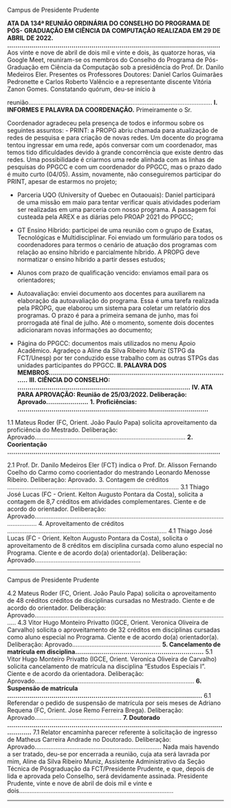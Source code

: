 Campus de Presidente Prudente


**ATA DA 134ª REUNIÃO ORDINÁRIA DO CONSELHO DO PROGRAMA DE PÓS-**
**GRADUAÇÃO EM CIÊNCIA DA COMPUTAÇÃO REALIZADA EM 29 DE ABRIL**
**DE 2022. ..........................................................................................................**
Aos vinte e nove de abril de dois mil e vinte e dois, às quatorze horas, via Google Meet,
reuniram-se os membros do Conselho do Programa de Pós-Graduação em Ciência da
Computação sob a presidência do Prof. Dr. Danilo Medeiros Eler. Presentes os Professores
Doutores: Daniel Carlos Guimarães Pedronette e Carlos Roberto Valêncio e a representante
discente Vitória Zanon Gomes. Constatando quórum, deu-se início à

reunião..........................................................................................................
**I.** **INFORMES E PALAVRA DA COORDENAÇÃO.** Primeiramente o Sr.

Coordenador agradeceu pela presença de todos e informou sobre os seguintes assuntos: - 
PRINT: a PROPG abriu chamada para atualização de redes de pesquisa e para criação de
novas redes. Um docente do programa tentou ingressar em uma rede, após conversar com um
coordenador, mas temos tido dificuldades devido à grande concorrência que existe dentro das
redes. Uma possibilidade é criarmos uma rede alinhada com as linhas de pesquisas do PPGCC
e com um coordenador do PPGCC, mas o prazo dado é muito curto (04/05). Assim,
novamente, não conseguiremos participar do PRINT, apesar de estarmos no projeto;
-  Parceria UQO (University of Quebec en Outaouais): Daniel participará de uma missão em
maio para tentar verificar quais atividades poderiam ser realizadas em uma parceria com nosso
programa. A passagem foi custeada pela AREX e as diárias pelo PROAP 2021 do PPGCC;
-  GT Ensino Híbrido: participei de uma reunião com o grupo de Exatas, Tecnológicas e
Multidisciplinar. Foi enviado um formulário para todos os coordenadores para termos o
cenário de atuação dos programas com relação ao ensino híbrido e parcialmente híbrido. A
PROPG deve normatizar o ensino híbrido a partir desses estudos;

-  Alunos com prazo de qualificação vencido: enviamos email para os orientadores;
-  Autoavaliação: enviei documento aos docentes para auxiliarem na elaboração da
autoavaliação do programa. Essa é uma tarefa realizada pela PROPG, que elaborou um sistema
para coletar um relatório dos programas. O prazo é para a primeira semana de junho, mas foi
prorrogada até final de julho. Até o momento, somente dois docentes adicionaram novas
informações ao documento;

-  Página do PPGCC: documentos mais utilizados no menu Apoio Acadêmico. Agradeço
a Aline da Silva Ribeiro Muniz (STPG da FCT/Unesp) por ter conduzido esse trabalho com
as outras STPGs das unidades participantes do PPGCC.
**II. PALAVRA DOS MEMBROS............................................................................................**
**III. CIÊNCIA DO CONSELHO: ......................................................................................**
**IV. ATA PARA APROVAÇÃO: Reunião de 25/03/2022. Deliberação: Aprovado.....................**
**1.** **Proficiências: ...............................................................................................**

1.1 Mateus Roder (FC, Orient. João Paulo Papa) solicita aproveitamento da proficiência do
Mestrado. Deliberação: Aprovado.......................................................................................
**2.** **Coorientação ..........................................................................................................**

2.1 Prof. Dr. Danilo Medeiros Eler (FCT) indica o Prof. Dr. Alisson Fernando Coelho do
Carmo como coorientador do mestrando Leonardo Menosse Ribeiro. Deliberação: Aprovado.
3. Contagem de créditos ...................................................................................................
3.1 Thiago José Lucas (FC - Orient. Kelton Augusto Pontara da Costa), solicita a contagem de
8,7 créditos em atividades complementares. Ciente e de acordo do orientador. Deliberação:
Aprovado..............................................................................................................................
4. Aproveitamento de créditos ............................................................................................
4.1 Thiago José Lucas (FC - Orient. Kelton Augusto Pontara da Costa), solicita o
aproveitamento de 8 créditos em disciplina cursada como aluno especial no Programa. Ciente
e de acordo do(a) orientador(a). Deliberação: Aprovado.............................................................


-----

Campus de Presidente Prudente


4.2 Mateus Roder (FC, Orient. João Paulo Papa) solicita o aproveitamento de 48 créditos
créditos de disciplinas cursadas no Mestrado. Ciente e de acordo do orientador. Deliberação:
Aprovado..................................................................................................................
4.3 Vitor Hugo Monteiro Privatto (IGCE, Orient. Veronica Oliveira de Carvalho) solicita o
aproveitamento de 32 créditos em disciplinas cursadas como aluno especial no Programa.
Ciente e de acordo do(a) orientador(a). Deliberação: Aprovado...................................................
**5. Cancelamento de matrícula em disciplina................................................................**
5.1 Vitor Hugo Monteiro Privatto (IGCE, Orient. Veronica Oliveira de Carvalho) solicita
cancelamento de matrícula na disciplina “Estudos Especiais I”. Ciente e de acordo da
orientadora. Deliberação: Aprovado............................................................................................
**6. Suspensão de matrícula .................................................................................................**
6.1 Referendar o pedido de suspensão de matrícula por seis meses de Adriano Requena (FC,
Orient. Jose Remo Ferreira Brega). Deliberação: Aprovado..................................................
**7. Doutorado .......................................................................................................................**
7.1 Relator encaminha parecer referente à solicitação de ingresso de Matheus Carreira
Andrade no Doutorado. Deliberação: Aprovado.........................................................................
Nada mais havendo a ser tratado, deu-se por encerrada a reunião, cuja ata será lavrada por
mim, Aline da Silva Ribeiro Muniz, Assistente Administrativo da Seção Técnica de Pósgraduação da FCT/Presidente Prudente, e que, depois de lida e aprovada pelo Conselho, será
devidamente assinada. Presidente Prudente, vinte e nove de abril de dois mil e vinte e
dois.........................................................................................


-----

